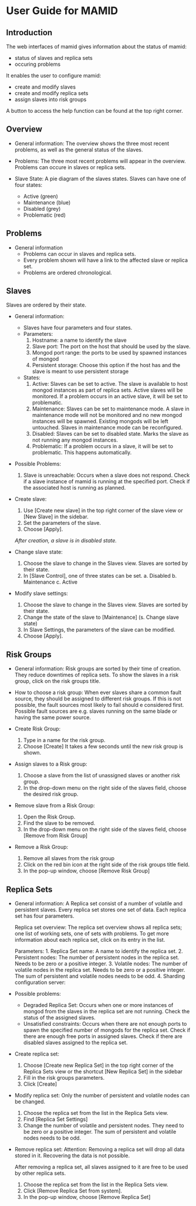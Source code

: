 # User Guide for MAMID

## Introduction

The web interfaces of mamid gives information about the status of mamid:
 - status of slaves and replica sets
 - occuring problems

It enables the user to configure mamid:
 - create and modify slaves
 - create and modify replica sets
 - assign slaves into risk groups

A button to access the help function can be found at the top right corner.
		
## Overview

 - General information: The overview shows the three most recent problems, as well as the  general status of the slaves.

 - Problems:
        The three most recent problems will appear in the overview. Problems can occure in slaves or replica sets. 
         
 - Slave State:
        A pie diagram of the slaves states. Slaves can have one of four states: 
	- Active (green)
	- Maintenance (blue)
	- Disabled (grey)
	- Problematic (red)


## Problems

- General information
    - Problems can occur in slaves and replica sets. 
    - Every problem shown will have a link to the affected slave or replica set.
    - Problems are ordered chronological.

## Slaves

Slaves are ordered by their state.

 - General information:
    - Slaves have four parameters and four states.
    - Parameters:
       	 1. Hostname: a name to identify the slave
         2. Slave port: The port on the host that should be used by the slave.
         3. Mongod port range: the ports to be used by spawned instances of mongod
         4. Persistent storage: Choose this option if the host has and the slave is meant to use persistent storage
    - States:
        1. Active: 
        	Slaves can be set to active.
                The slave is available to host mongod instances as part of replica sets. Active slaves will be monitored. If a problem occurs in an active slave, it will be set to problematic.
        2. Maintenance: 
                Slaves can be set to maintenance mode.
                A slave in maintenance mode will not be monitored and no new mongod instances will be spawned. Existing mongods will be left untouched.
		Slaves in maintenance mode can be reconfigured.
        3. Disabled: 
                Slaves can be set to disabled state.
		Marks the slave as not running any mongod instances. 
        4. Problematic: 
                If a problem occurs in a slave, it will be set to problematic. This happens automatically.
 - Possible Problems:
    1. Slave is unreachable: Occurs when a slave does not respond. 
	   Check if a slave instance of mamid is running at the specified port.
	   Check if the associated host is running as planned.
 - Create slave:
    1. Use [Create new slave] in the top right corner of the slave view or [New Slave] in the sidebar.
    2. Set the parameters of the slave.
    3. Choose [Apply].
    
    *After creation, a slave is in disabled state.*
 
 - Change slave state:
    1. Choose the slave to change in the Slaves view. Slaves are sorted by their state.
    2. In [Slave Control], one of three states can be set.
        a. Disabled
        b. Maintenance
        c. Active

 - Modify slave settings:
    1. Choose the slave to change in the Slaves view. Slaves are sorted by their state.
    2. Change the state of the slave to [Maintenance] (s. Change slave state)
    3. In Slave Settings, the parameters of the slave can be modified.
    4. Choose [Apply].

## Risk Groups

 - General information:
    Risk groups are sorted by their time of creation.
    They reduce downtimes of replica sets.
    To show the slaves in a risk group, click on the risk groups title.
 - How to choose a risk group: When ever slaves share a common fault source, they should be assigned to different risk groups. If this is not possible, the fault sources most likely to fail should e considered first. Possible fault sources are e.g. slaves running on the same blade or having the same power source. 
   
 - Create Risk Group:
    1. Type in a name for the risk group.
    2. Choose [Create]
    It takes a few seconds until the new risk group is shown.

 - Assign slaves to a Risk group:
    1. Choose a slave from the list of unassigned slaves or another risk group.
    2. In the drop-down menu on the right side of the slaves field, choose the desired risk group.

 - Remove slave from a Risk Group:
    1. Open the Risk Group.
    2. Find the slave to be removed.
    3. In the drop-down menu on the right side of the slaves field, choose [Remove from Risk Group]
 
 - Remove a Risk Group:
    1. Remove all slaves from the risk group
    2. Click on the red bin icon at the right side of the risk groups title field.
    3. In the pop-up window, choose [Remove Risk Group]


## Replica Sets

 - General information:
    A Replica set consist of a number of volatile and persistent slaves. Every replica set stores one set of data.    Each replica set has four parameters.

    Replica set overview:
        The replica set overview shows all replica sets; one list of working sets, one of sets with problems.
        To get more information about each replica set, click on its entry in the list.

    Parameters:
        1. Replica Set name: A name to identify the replica set.
        2. Persistent nodes: The number of persistent nodes in the replica set.
        Needs to be zero or a positive integer.
        3. Volatile nodes: The number of volatile nodes in the replica set.
        Needs to be zero or a positive integer.
        The sum of persistent and volatile nodes needs to be odd.
        4. Sharding configuration server: 
       
 - Possible problems:
    - Degraded Replica Set: Occurs when one or more instances of mongod from the slaves in the replica set are not running.
    Check the status of the assigned slaves.
    - Unsatisfied constraints: Occurs when there are not enough ports to spawn the specified number of mongods for the replica set.
    Check if there are enough free ports in assigned slaves.
    Check if there are disabled slaves assigned to the replica set.
   
 - Create replica set:
    1. Choose [Create new Replica Set] in the top right corner of the Replica Sets view or the shortcut [New Replica Set] in the sidebar
    2. Fill in the risk groups parameters.
    3. Click [Create]
       
 - Modify replica set:
    Only the number of persistent and volatile nodes can be changed.

    1. Choose the replica set from the list in the Replica Sets view.
    2. Find [Replica Set Settings]
    3. Change the number of volatile and persistent nodes.
    They need to be zero or a positive integer.
    The sum of persistent and volatile nodes needs to be odd.
 
 - Remove replica set:
    Attention: Removing a replica set will drop all data stored in it.
    Recovering the data is not possible.
	   
    After removing a replica set, all slaves assigned to it are free to be used by other replica sets.

    1. Choose the replica set from the list in the Replica Sets view.
    2. Click [Remove Replica Set from system]. 
    3. In the pop-up window, choose [Remove Replica Set]

